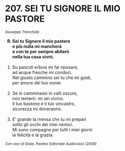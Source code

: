 # 207. SEI TU SIGNORE IL MIO PASTORE

<sub><i>Giuseppe Tranchida</i></sub>
<ol>
	<b><li type="A" value="18">Sei tu Signore il mio pastore<br>
		e più nulla mi mancherà<br>
		e con te per sempre abiterò<br>
		nella tua casa vivrò.</li></b><br>
	<li value="1">Su pascoli erbosi mi fai riposare,<br>
		ad acque fresche mi conduci.<br>
		Nel giusto cammino sei tu che mi guidi,<br>
		per amore del tuo nome.</li><br>
	<li>Se io camminassi in valli oscure,<br>
		non temerò: mi sei vicino.<br>
		Il tuo bastone e il tuo vincastro,<br>
		sicurezza mi doneranno.</li><br>
	<li>E’ grande la mensa che tu mi prepari<br>
		sotto gli occhi dei miei nemici.<br>
		Mi sono compagne per tutti i miei giorni<br>
		la felicità e la grazia.</li>
</ol>
<sub><i>Con voci di Gioia, Paoline Editoriale Audiovisivi (2008)</i></sub>
